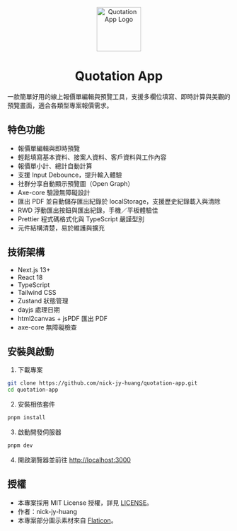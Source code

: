 <p align="center">
  <img src="https://quotation-app-zeta.vercel.app/favicon.png" width="100" alt="Quotation App Logo">
</p>

<h1 align="center">Quotation App</h1>

一款簡單好用的線上報價單編輯與預覽工具，支援多欄位填寫、即時計算與美觀的預覽畫面，適合各類型專案報價需求。

## 特色功能

- 報價單編輯與即時預覽
- 輕鬆填寫基本資料、接案人資料、客戶資料與工作內容
- 報價單小計、總計自動計算
- 支援 Input Debounce，提升輸入體驗
- 社群分享自動顯示預覽圖（Open Graph）
- Axe-core 驗證無障礙設計
- 匯出 PDF 並自動儲存匯出紀錄於 localStorage，支援歷史紀錄載入與清除
- RWD 浮動匯出按鈕與匯出紀錄，手機／平板體驗佳
- Prettier 程式碼格式化與 TypeScript 嚴謹型別
- 元件結構清楚，易於維護與擴充

## 技術架構

- Next.js 13+
- React 18
- TypeScript
- Tailwind CSS
- Zustand 狀態管理
- dayjs 處理日期
- html2canvas + jsPDF 匯出 PDF
- axe-core 無障礙檢查

## 安裝與啟動

1. 下載專案

```bash
git clone https://github.com/nick-jy-huang/quotation-app.git
cd quotation-app
```

2. 安裝相依套件

```bash
pnpm install
```

3. 啟動開發伺服器

```bash
pnpm dev
```

4. 開啟瀏覽器並前往 [http://localhost:3000](http://localhost:3000)

## 授權

- 本專案採用 MIT License 授權，詳見 [LICENSE](./LICENSE)。
- 作者：nick-jy-huang
- 本專案部分圖示素材來自 [Flaticon](https://www.flaticon.com/)。
